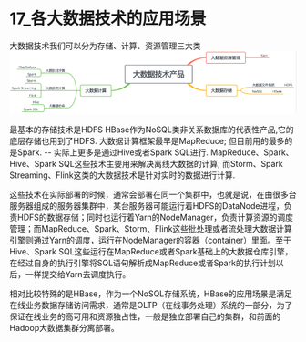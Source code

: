 # 17_各大数据技术的应用场景

大数据技术我们可以分为存储、计算、资源管理三大类
![](images_attachments/20210314114148730_21624.png)

最基本的存储技术是HDFS
HBase作为NoSQL类非关系数据库的代表性产品,它的底层存储也用到了HDFS.
大数据计算框架最早是MapReduce; 但目前用的最多的是Spark. -- 实际上更多是通过Hive或者Spark SQL进行.
MapReduce、Spark、Hive、Spark SQL这些技术主要用来解决离线大数据的计算; 而Storm、Spark Streaming、Flink这类的大数据技术是针对实时的数据进行计算.


这些技术在实际部署的时候，通常会部署在同一个集群中，也就是说，在由很多台服务器组成的服务器集群中，某台服务器可能运行着HDFS的DataNode进程，负责HDFS的数据存储；同时也运行着Yarn的NodeManager，负责计算资源的调度管理；而MapReduce、Spark、Storm、Flink这些批处理或者流处理大数据计算引擎则通过Yarn的调度，运行在NodeManager的容器（container）里面。至于Hive、Spark SQL这些运行在MapReduce或者Spark基础上的大数据仓库引擎，在经过自身的执行引擎将SQL语句解析成MapReduce或者Spark的执行计划以后，一样提交给Yarn去调度执行。

相对比较特殊的是HBase，作为一个NoSQL存储系统，HBase的应用场景是满足在线业务数据存储访问需求，通常是OLTP（在线事务处理）系统的一部分，为了保证在线业务的高可用和资源独占性，一般是独立部署自己的集群，和前面的Hadoop大数据集群分离部署。









































